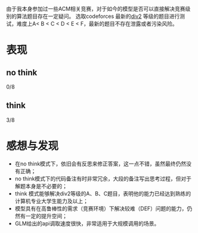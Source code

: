由于我本身参加过一些ACM相关竞赛，对于如今的模型是否可以直接解决竞赛级别的算法题目存在一定疑问。
选取codeforces 最新的[div2](https://codeforces.com/contest/2130/problem) 等级的题目进行测试，难度上A< B < C < D < E < F，最新的题目不存在泄露或者污染风险。

# 表现
## no think
0/8
## think
3/8
# 感想与发现
- 在no think模式下，依旧会有反思来修正答案，这一点不错，虽然最终仍然没有正确；
- no think模式下的代码备注有时非常冗余，大段的备注写出思考过程，但对于解题本身是不必要的；
- think 模式能够解决div2等级的A、B、C题目，表明他的能力已经达到熟练的计算机专业大学生能力及以上；
- 模型具有在高鲁棒性的需求（竞赛环境）下解决较难（DEF）问题的能力，仍然有一定的提升空间；
- GLM给出的api调取速度很快，非常适用于大规模调用的场景。



